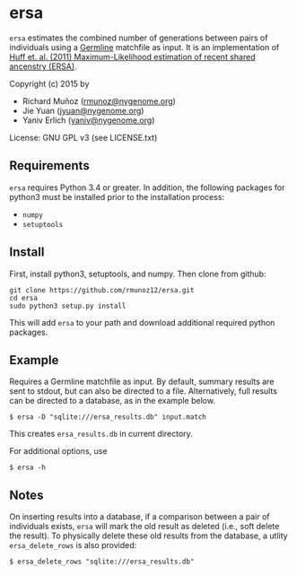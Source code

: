# ersa
`ersa` estimates the combined number of generations between pairs of individuals using a [Germline](http://www1.cs.columbia.edu/~gusev/germline/) matchfile as input.  It is an implementation of [Huff et. al. (2011) Maximum-Likelihood estimation of recent shared ancenstry (ERSA)](http://genome.cshlp.org/content/21/5/768.full).

Copyright (c) 2015 by
- Richard Muñoz (rmunoz@nygenome.org)
- Jie Yuan (jyuan@nygenome.org)
- Yaniv Erlich (yaniv@nygenome.org)

License: GNU GPL v3 (see LICENSE.txt)

## Requirements
`ersa` requires Python 3.4 or greater.  In addition, the following packages for python3 must be installed prior to the installation process:

- `numpy`
- `setuptools`

## Install
First, install python3, setuptools, and numpy.  Then clone from github:

    git clone https://github.com/rmunoz12/ersa.git
    cd ersa
    sudo python3 setup.py install

This will add `ersa` to your path and download additional required python packages.

## Example
Requires a Germline matchfile as input.  By default, summary results are sent to stdout, but can also be directed to a file.  Alternatively, full results can be directed to a database, as in the example below.

    $ ersa -D "sqlite:///ersa_results.db" input.match

This creates `ersa_results.db` in current directory.

For additional options, use

    $ ersa -h

## Notes
On inserting results into a database, if a comparison between a pair of individuals exists, `ersa` will mark the old result as deleted (i.e., soft delete the result).  To physically delete these old results from the database, a utlity `ersa_delete_rows` is also provided:

    $ ersa_delete_rows "sqlite:///ersa_results.db"

